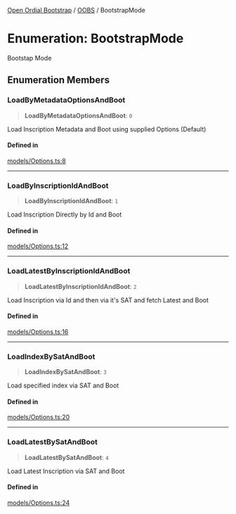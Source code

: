 [Open Ordial Bootstrap](../../README.md) / [OOBS](../README.md) / BootstrapMode

# Enumeration: BootstrapMode

Bootstap Mode

## Enumeration Members

### LoadByMetadataOptionsAndBoot

> **LoadByMetadataOptionsAndBoot**: `0`

Load Inscription Metadata and Boot using supplied Options (Default)

#### Defined in

[models/Options.ts:8](https://github.com/open-ordinal/open-ordinal-bootstrap/blob/d3621aa1474c237b39fe1304beee1193159db00e/src/models/Options.ts#L8)

***

### LoadByInscriptionIdAndBoot

> **LoadByInscriptionIdAndBoot**: `1`

Load Inscription Directly by Id and Boot

#### Defined in

[models/Options.ts:12](https://github.com/open-ordinal/open-ordinal-bootstrap/blob/d3621aa1474c237b39fe1304beee1193159db00e/src/models/Options.ts#L12)

***

### LoadLatestByInscriptionIdAndBoot

> **LoadLatestByInscriptionIdAndBoot**: `2`

Load Inscription via Id and then via it's SAT and fetch Latest and Boot

#### Defined in

[models/Options.ts:16](https://github.com/open-ordinal/open-ordinal-bootstrap/blob/d3621aa1474c237b39fe1304beee1193159db00e/src/models/Options.ts#L16)

***

### LoadIndexBySatAndBoot

> **LoadIndexBySatAndBoot**: `3`

Load specified index via SAT and Boot

#### Defined in

[models/Options.ts:20](https://github.com/open-ordinal/open-ordinal-bootstrap/blob/d3621aa1474c237b39fe1304beee1193159db00e/src/models/Options.ts#L20)

***

### LoadLatestBySatAndBoot

> **LoadLatestBySatAndBoot**: `4`

Load Latest Inscription via SAT and Boot

#### Defined in

[models/Options.ts:24](https://github.com/open-ordinal/open-ordinal-bootstrap/blob/d3621aa1474c237b39fe1304beee1193159db00e/src/models/Options.ts#L24)
